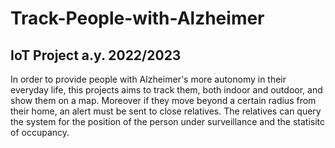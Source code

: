# Track-People-with-Alzheimer
## IoT Project a.y. 2022/2023

In order to provide people with Alzheimer's more autonomy in their everyday life, this projects aims to track them, both indoor and outdoor, and show them on a map. 
Moreover if they move beyond a certain radius from their home, an alert must be sent to close relatives. 
The relatives can query the system for the position of the person under surveillance and the statisitc of occupancy. 



